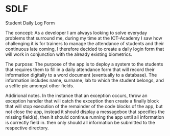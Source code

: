 # SDLF
Student Daily Log Form

The concept:
As a developer I am always looking to solve everyday problems that surround me, during my time at the ICT-Academy I saw how challenging
it is for trainers to manage the attendance of students and their continuous late coming, I therefore decided to create a daily login form
that will work in conjunction with the already existing biometrics. 

The purpose:
The purpose of the app is to deploy a system to the students that requires them to fill in a daily attendance form that will record their
information digitally to a word document (eventually to a database). The information includes name, surname, lab to which the student belongs,
and a selfie pic amongst other fields. 

Addirional notes.
In the instance that an exception occurs, throw an exception handler that will catch the exception then create a finally block that will stop
execution of the remainder of the code blocks of the app, but not close the app, instead it should display a messagebox that specifies the
missing field(s), then it should continue running the app until all information is correctly field in. then only should all information be
submitted to the respective directory.
